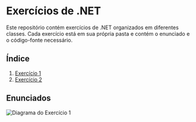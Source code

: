 # Exercícios de .NET

Este repositório contém exercícios de .NET organizados em diferentes classes. Cada exercício está em sua própria pasta e contém o enunciado e o código-fonte necessário.

## Índice

1. [Exercício 1](./ConsoleApp1/ExercicioAula1.cs)
2. [Exercício 2](./Exercicio2)

## Enunciados
![Diagrama do Exercício 1](./images/exe1.png)
